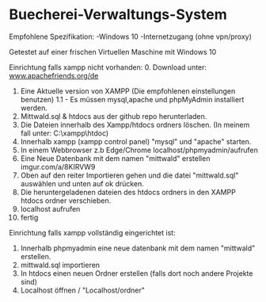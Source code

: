 # Buecherei-Verwaltungs-System

Empfohlene Spezifikation:
-Windows 10 
-Internetzugang (ohne vpn/proxy)

Getestet auf einer frischen Virtuellen Maschine mit Windows 10
 

Einrichtung falls xampp nicht vorhanden:
0. Download unter: www.apachefriends.org/de 
1. Eine Aktuelle version von XAMPP (Die empfohlenen einstellungen benutzen)
	1.1 - Es müssen mysql,apache und phpMyAdmin installiert werden.
2.  Mittwald.sql & htdocs aus der  github repo herunterladen.
3.  Die Dateien innerhalb des Xampp/htdocs ordners löschen.  (In meinem fall unter: C:\xampp\htdoc) 
4.  Innerhalb xampp (xampp control panel) "mysql" und "apache" starten.
5.  In einem Webbrowser z.b Edge/Chrome localhost/phpmyadmin/aufrufen 
6.  Eine Neue Datenbank mit dem namen "mittwald" erstellen imgur.com/a/8KIRVW9
7.  Oben auf den reiter Importieren gehen und die datei "mittwald.sql" auswählen und unten auf ok drücken. 
8.  Die heruntergeladenen dateien des htdocs ordners in den XAMPP htdocs ordner verschieben. 
9.  localhost aufrufen 
10. fertig 

Einrichtung falls xampp vollständig eingerichtet ist: 
1. Innerhalb phpmyadmin eine neue datenbank mit dem namen "mittwald" erstellen.
2. mittwald.sql importieren
3. In htdocs einen neuen Ordner erstellen (falls dort noch andere Projekte sind)
4. Localhost öffnen / "Localhost/ordner" 


